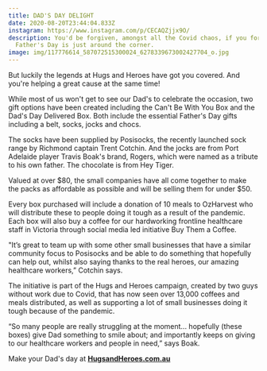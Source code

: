 ```yaml
---
title: DAD'S DAY DELIGHT
date: 2020-08-20T23:44:04.833Z
instagram: https://www.instagram.com/p/CECAQZjjx9O/
description: You'd be forgiven, amongst all the Covid chaos, if you forgot that
  Father's Day is just around the corner.
image: img/117776614_587072515300024_6278339673002427704_o.jpg
---
```

But luckily the legends at Hugs and Heroes have got you covered. And you're helping a great cause at the same time!

While most of us won't get to see our Dad's to celebrate the occasion, two gift options have been created including the Can't Be With You Box and the Dad's Day Delivered Box. Both include the essential Father's Day gifts including a belt, socks, jocks and chocs.

The socks have been supplied by Posisocks, the recently launched sock range by Richmond captain Trent Cotchin. And the jocks are from Port Adelaide player Travis Boak's brand, Rogers, which were named as a tribute to his own father. The chocolate is from Hey Tiger.

Valued at over $80, the small companies have all come together to make the packs as affordable as possible and will be selling them for under $50.

Every box purchased will include a donation of 10 meals to OzHarvest who will distribute these to people doing it tough as a result of the pandemic. Each box will also buy a coffee for our hardworking frontline healthcare staff in Victoria through social media led initiative Buy Them a Coffee.

"It’s great to team up with some other small businesses that have a similar community focus to Posisocks and be able to do something that hopefully can help out, whilst also saying thanks to the real heroes, our amazing healthcare workers,” Cotchin says.

The initiative is part of the Hugs and Heroes campaign, created by two guys without work due to Covid, that has now seen over 13,000 coffees and meals distributed, as well as supporting a lot of small businesses doing it tough because of the pandemic.

“So many people are really struggling at the moment... hopefully (these boxes) give Dad something to smile about; and importantly keeps on giving to our healthcare workers and people in need,” says Boak.

Make your Dad's day at **[HugsandHeroes.com.au](http://hugsandheroes.com.au/)**